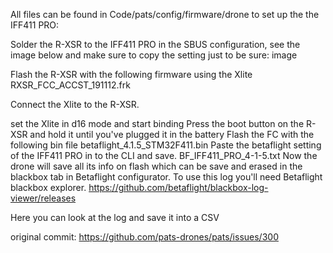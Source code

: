All files can be found in Code/pats/config/firmware/drone
to set up the the IFF411 PRO:

Solder the R-XSR to the IFF411 PRO in the SBUS configuration, see the image below and make sure to copy the setting just to be sure:
image

Flash the R-XSR with the following firmware using the Xlite
RXSR_FCC_ACCST_191112.frk

Connect the Xlite to the R-XSR.

set the Xlite in d16 mode and start binding
Press the boot button on the R-XSR and hold it until you've plugged it in the battery
Flash the FC with the following bin file
betaflight_4.1.5_STM32F411.bin
Paste the betaflight setting of the IFF411 PRO in to the CLI and save.
BF_IFF411_PRO_4-1-5.txt
Now the drone will save all its info on flash which can be save and erased in the blackbox tab in Betaflight configurator. To use this log you'll need Betaflight blackbox explorer.
https://github.com/betaflight/blackbox-log-viewer/releases

Here you can look at the log and save it into a CSV

original commit:
https://github.com/pats-drones/pats/issues/300
